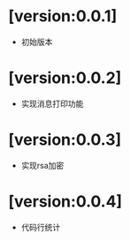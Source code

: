 # [version:0.0.1]
- 初始版本

# [version:0.0.2]
- 实现消息打印功能

# [version:0.0.3]
- 实现rsa加密


# [version:0.0.4]
- 代码行统计